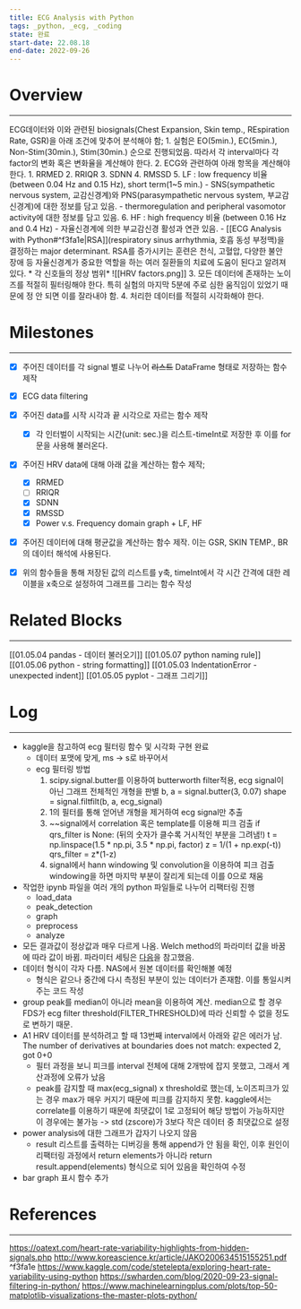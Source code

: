 ```yaml
---
title: ECG Analysis with Python
tags: _python, _ecg, _coding
state: 완료
start-date: 22.08.18
end-date: 2022-09-26
---
```

# Overview
---
ECG데이터와 이와 관련된 biosignals(Chest Expansion, Skin temp., REspiration Rate, GSR)을 아래 조건에 맞추어 분석해야 함;
	1. 실험은 EO(5min.), EC(5min.), Non-Stim(30min.), Stim(30min.) 순으로 진행되었음. 따라서 각 interval마다 각 factor의 변화 혹은 변화율을 계산해야 한다.
	2. ECG와 관련하여 아래 항목을 계산해야 한다.
		1. RRMED
		2. RRIQR
		3. SDNN
		4. RMSSD
		5. LF : low frequency 비율 (between 0.04 Hz and 0.15 Hz), short term(1~5 min.)
			- SNS(sympathetic nervous system, 교감신경계)와 PNS(parasympathetic nervous system, 부교감신경계)에 대한 정보를 담고 있음.
			- thermoregulation and peripheral vasomotor activity에 대한 정보를 담고 있음.
		6. HF : high frequency 비율 (between 0.16 Hz and 0.4 Hz)
			- 자율신경계에 의한 부교감신경 활성과 연관 있음.
			- [[ECG Analysis with Python#^f3fa1e|RSA]](respiratory sinus arrhythmia, 호흡 동성 부정맥)을 결정하는 major determinant. RSA를 증가시키는 훈련은 천식, 고혈압, 다양한 불안 장애 등 자율신경계가 중요한 역할을 하는 여러 질환들의 치료에 도움이 된다고 알려져 있다.
		* 각 신호들의 정상 범위*
			![[HRV factors.png]]
	3. 모든 데이터에 존재하는 노이즈를 적절히 필터링해야 한다. 특히 실험의 마지막 5분에 주로 심한 움직임이 있었기 때문에 정 안 되면 이를 잘라내야 함.
	4. 처리한 데이터를 적절히 시각화해야 한다. 

# Milestones
---
- [x] 주어진 데이터를 각 signal 별로 나누어 ~~리스트~~ DataFrame 형태로 저장하는 함수 제작
- [x] ECG data filtering
- [x] 주어진 data를 시작 시각과 끝 시각으로 자르는 함수 제작
	- [x] 각 인터벌이 시작되는 시간(unit: sec.)을 리스트-timeInt로 저장한 후 이를 for문을 사용해 불러온다.
- [x] 주어진 HRV data에 대해 아래 값을 계산하는 함수 제작;
	- [x] RRMED
	- [ ] RRIQR
	- [x] SDNN
	- [x] RMSSD
	- [x] Power v.s. Frequency domain graph + LF, HF
- [x] 주어진 데이터에 대해 평균값을 계산하는 함수 제작. 이는 GSR, SKIN TEMP., BR의 데이터 해석에 사용된다.
- [x] 위의 함수들을 통해 저장된 값의 리스트를 y축, timeInt에서 각 시간 간격에 대한 레이블을 x축으로 설정하여 그래프를 그리는 함수 작성


# Related Blocks
---
[[01.05.04 pandas - 데이터 불러오기]]
[[01.05.07 python naming rule]]
[[01.05.06 python - string formatting]]
[[01.05.03 IndentationError - unexpected indent]]
[[01.05.05 pyplot - 그래프 그리기]]

# Log
---
- kaggle을 참고하여 ecg 필터링 함수 및 시각화 구현 완료
	- 데이터 포맷에 맞게, ms -> s로 바꾸어서
	- ecg 필터링 방법
		1. scipy.signal.butter를 이용하여 butterworth filter적용, ecg signal이 아닌 그래프 전체적인 개형을 판별
			b, a = signal.butter(3, 0.07)
			shape = signal.filtfilt(b, a, ecg_signal)
		2. 1의 필터를 통해 얻어낸 개형을 제거하여 ecg signal만 추출
		3. ~~signal에서 correlation 혹은 template를 이용해 피크 검출
			if qrs_filter is None:
			(뒤의 숫자가 클수록 거시적인 부분을 그려냄!)
			t = np.linspace(1.5 * np.pi, 3.5 * np.pi, factor)
			z = 1/(1 + np.exp(-t))
			qrs_filter = z*(1-z)
		4. signal에서 hann windowing 및 convolution을 이용하여 피크 검출
			windowing을 하면 마지막 부분이 잘리게 되는데 이를 0으로 채움
- 작업한 ipynb 파일을 여러 개의 python 파일들로 나누어 리팩터링 진행
	- load_data
	- peak_detection
	- graph
	- preprocess
	- analyze
- 모든 결과값이 정상값과 매우 다르게 나옴. Welch method의 파라미터 값을 바꿈에 따라 값이 바뀜. 파라미터 세팅은 [다음](https://www.biopac.com/wp-content/uploads/app246.pdf)을 참고했음.
- 데이터 형식이 각자 다름. NAS에서 원본 데이터를 확인해볼 예정
	- 형식은 같으나 중간에 다시 측정된 부분이 있는 데이터가 존재함. 이를 통일시켜주는 코드 작성
- group peak를 median이 아니라 mean을 이용하여 계산. median으로 할 경우 FDS가 ecg filter threshold(FILTER_THRESHOLD)에 따라 신뢰할 수 없을 정도로 변하기 때문.
- A1 HRV 데이터를 분석하려고 할 때 13번째 interval에서 아래와 같은 에러가 남.
	The number of derivatives at boundaries does not match: expected 2, got 0+0
	- 필터 과정을 보니 피크를 interval 전체에 대해 2개밖에 잡지 못했고, 그래서 계산과정에 오류가 났음
	- peak를 감지할 때 max(ecg_signal) x threshold로 했는데, 노이즈피크가 있는 경우 max가 매우 커지기 때문에 피크를 감지하지 못함. kaggle에서는 correlate를 이용하기 때문에 최댓값이 1로 고정되어 해당 방법이 가능하지만 이 경우에는 불가능 -> std (zscore)가 3보다 작은 데이터 중 최댓값으로 설정
- power analysis에 대한 그래프가 갑자기 나오지 않음
	- result 리스트를 출력하는 디버깅을 통해 append가 안 됨을 확인, 이후 원인이 리팩터링 과정에서 return elements가 아니라 return result.append(elements) 형식으로 되어 있음을 확인하여 수정
- bar graph 표시 함수 추가
# References
---
https://oatext.com/heart-rate-variability-highlights-from-hidden-signals.php
http://www.koreascience.kr/article/JAKO200634515155251.pdf ^f3fa1e
https://www.kaggle.com/code/stetelepta/exploring-heart-rate-variability-using-python
https://swharden.com/blog/2020-09-23-signal-filtering-in-python/
https://www.machinelearningplus.com/plots/top-50-matplotlib-visualizations-the-master-plots-python/